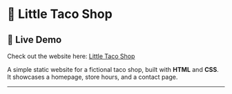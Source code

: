 # 🌮 Little Taco Shop
## 🔗 Live Demo
Check out the website here: [Little Taco Shop](https://your-username.github.io/little-taco-shop/)


A simple static website for a fictional taco shop, built with **HTML** and **CSS**.  
It showcases a homepage, store hours, and a contact page.

---


